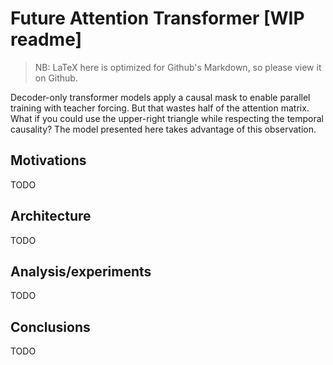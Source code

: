 # Future Attention Transformer [WIP readme]
> NB: LaTeX here is optimized for Github's Markdown, so please view it on Github.

Decoder-only transformer models apply a causal mask to enable parallel training with teacher forcing. But that wastes half of the attention matrix. What if you could use the upper-right triangle while respecting the temporal causality? The model presented here takes advantage of this observation.

## Motivations

TODO

## Architecture

TODO

## Analysis/experiments

TODO

## Conclusions

TODO